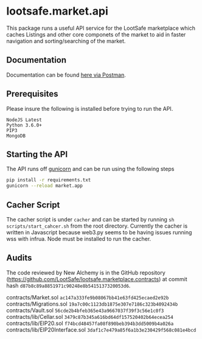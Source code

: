 # lootsafe.market.api
This package runs a useful API service for the LootSafe marketplace which caches Listings and other core componets of the market
to aid in faster navigation and sorting/searching of the market.

## Documentation
Documentation can be found [here via Postman](https://documenter.getpostman.com/view/254497/RWMLL6aa).

## Prerequisites
Please insure the following is installed before trying to run the API.

```
NodeJS Latest
Python 3.6.0+
PIP3
MongoDB
```

## Starting the API
The API runs off [gunicorn](http://gunicorn.org/) and can be run using the following steps
```bash
pip install -r requirements.txt
gunicorn --reload market.app
```

## Cacher Script
The cacher script is under `cacher` and can be started by running `sh scripts/start_cahcer.sh` from the root directory. 
Currently the cacher is written in Javascript because web3.py seems to be having issues running wss with infrua.
Node must be installed to run the cacher.

## Audits
The code reviewed by New Alchemy is in the GitHub repository (https://github.com/LootSafe/lootsafe.marketplace.contracts) at commit hash `d87b8c89a8851971c90248e8b5415137320053d6`.

contracts/Market.sol `ac147a333fe9b08067bb41e63fd425ecaed2e92b` <br />
contracts/Migrations.sol `19a7c00c1123db1875e307e7186c323b4092434b` <br />
contracts/Vault.sol `56cde2b4bfeb365e43a9667037f39f3c56e1c0f3`<br />
contracts/lib/Cellar.sol `3479c87b345a616bd64df157520402b64ecea254`<br />
contracts/lib/EIP20.sol `f74bcd48457fa08f890beb394b3dd5009b4a026a`<br />
contracts/lib/EIP20Interface.sol `3daf1c7e479a85f6a1b3e230429f568c081e4bcd`